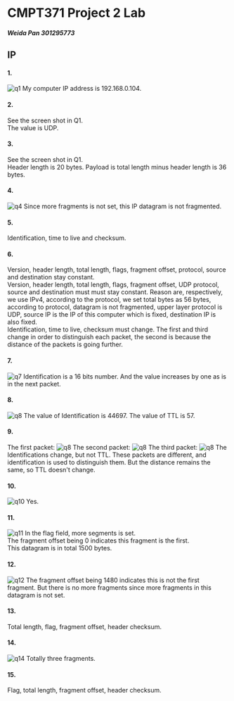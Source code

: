 # CMPT371 Project 2 Lab
##### Weida Pan 301295773
## IP
#### 1.
![q1](ip-1.png)
My computer IP address is 192.168.0.104.
#### 2.
See the screen shot in Q1.<br>
The value is UDP.
#### 3.
See the screen shot in Q1.<br>
Header length is 20 bytes. Payload is total length minus header length is 36 bytes.
#### 4.
![q4](ip-2.png)
Since more fragments is not set, this IP datagram is not fragmented.
#### 5.
Identification, time to live and checksum.
#### 6.
Version, header length, total length, flags, fragment offset, protocol, source and destination stay constant.<br>
Version, header length, total length, flags, fragment offset, UDP protocol, source and destination must must stay constant. Reason are, respectively, we use IPv4, according to the protocol, we set total bytes as 56 bytes, according to protocol, datagram is not fragmented, upper layer protocol is UDP, source IP is the IP of this computer which is fixed, destination IP is also fixed.<br>
Identification, time to live, checksum must change. The first and third change in order to distinguish each packet, the second is because the distance of the packets is going further.
#### 7.
![q7](ip-3.png)
Identification is a 16 bits number. And the value increases by one as is in the next packet.
#### 8.
![q8](ip-4.png)
The value of Identification is 44697. The value of TTL is 57.
#### 9.
The first packet:
![q8](ip-4.png)
The second packet:
![q8](ip-5.png)
The third packet:
![q8](ip-6.png)
The Identifications change, but not TTL. These packets are different, and identification is used to distinguish them. But the distance remains the same, so TTL doesn't change.
#### 10.
![q10](ip-7.png)
Yes.
#### 11.
![q11](ip-8.png)
In the flag field, more segments is set.<br>
The fragment offset being 0 indicates this fragment is the first.<br>
This datagram is in total 1500 bytes.
#### 12.
![q12](ip-9.png)
The fragment offset being 1480 indicates this is not the first fragment. But there is no more fragments since more fragments in this datagram is not set.
#### 13.
Total length, flag,  fragment offset, header checksum.
#### 14.
![q14](ip-10.png)
Totally three fragments.
#### 15.
Flag, total length, fragment offset, header checksum.
